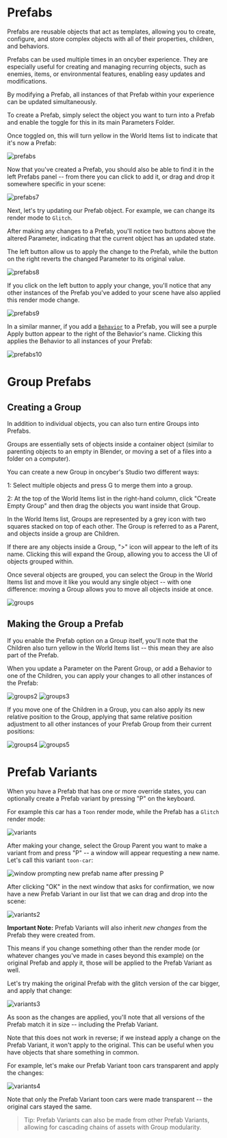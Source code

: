 # Prefabs


Prefabs are reusable objects that act as templates, allowing you to create, configure, and store complex objects with all of their properties, children, and behaviors.

Prefabs can be used multiple times in an oncyber experience. They are especially useful for creating and managing recurring objects, such as enemies, items, or environmental features, enabling easy updates and modifications.

By modifying a Prefab, all instances of that Prefab within your experience can be updated simultaneously.

To create a Prefab, simply select the object you want to turn into a Prefab and enable the toggle for this in its main Parameters Folder.

Once toggled on, this will turn yellow in the World Items list to indicate that it's now a Prefab:

![prefabs](../public/prefabs11.png)

Now that you've created a Prefab, you should also be able to find it in the left Prefabs panel -- from there you can click to add it, or drag and drop it somewhere specific in your scene:

![prefabs7](../public/prefabs7.png)

Next, let's try updating our Prefab object. For example, we can change its render mode to `Glitch`.

After making any changes to a Prefab, you'll notice two buttons above the altered Parameter, indicating that the current object has an updated state.

The left button allow us to apply the change to the Prefab, while the button on the right reverts the changed Parameter to its original value.

![prefabs8](../public/prefabs8.png)

If you click on the left button to apply your change, you'll notice that any other instances of the Prefab you've added to your scene have also applied this render mode change.

![prefabs9](../public/prefabs9.png)

In a similar manner, if you add a [`Behavior`](./behaviors.mdx) to a Prefab, you will see a purple Apply button appear to the right of the Behavior's name. Clicking this applies the Behavior to all instances of your Prefab:

![prefabs10](../public/prefabs10.png)

# Group Prefabs

## Creating a Group

In addition to individual objects, you can also turn entire Groups into Prefabs.

Groups are essentially sets of objects inside a container object (similar to parenting objects to an empty in Blender, or moving a set of a files into a folder on a computer).

You can create a new Group in oncyber's Studio two different ways:

1: Select multiple objects and press G to merge them into a group.

2: At the top of the World Items list in the right-hand column, click "Create Empty Group" and then drag the objects you want inside that Group.

In the World Items list, Groups are represented by a grey icon with two squares stacked on top of each other. The Group is referred to as a Parent, and objects inside a group are Children.

If there are any objects inside a Group, ">" icon will appear to the left of its name. Clicking this will expand the Group, allowing you to access the UI of objects grouped within.

Once several objects are grouped, you can select the Group in the World Items list and move it like you would any single object -- with one difference: moving a Group allows you to move all objects inside at once.

![groups](../public/groups.png)

## Making the Group a Prefab

If you enable the Prefab option on a Group itself, you'll note that the Children also turn yellow in the World Items list -- this mean they are also part of the Prefab.

When you update a Parameter on the Parent Group, or add a Behavior to one of the Children, you can apply your changes to all other instances of the Prefab:

![groups2](../public/groups2.png)
![groups3](../public/groups3.png)

If you move one of the Children in a Group, you can also apply its new relative position to the Group, applying that same relative position adjustment to all other instances of your Prefab Group from their current positions:

![groups4](../public/groups4.png)
![groups5](../public/groups5.png)

# Prefab Variants

When you have a Prefab that has one or more override states, you can optionally create a Prefab variant by pressing "P" on the keyboard.

For example this car has a `Toon` render mode, while the Prefab has a `Glitch` render mode:

![variants](../public/variants.png)

After making your change, select the Group Parent you want to make a variant from and press "P" -- a window will appear requesting a new name. Let's call this variant `toon-car`:

![window prompting new prefab name after pressing P](../public/prefabvariantname.png)

After clicking "OK" in the next window that asks for confirmation, we now have a new Prefab Variant in our list that we can drag and drop into the scene:

![variants2](../public/variants2.png)

**Important Note:** Prefab Variants will also inherit _new changes_ from the Prefab they were created from.

This means if you change something other than the render mode (or whatever changes you've made in cases beyond this example) on the original Prefab and apply it, those will be applied to the Prefab Variant as well.

Let's try making the original Prefab with the glitch version of the car bigger, and apply that change:

![variants3](../public/variants3.png)

As soon as the changes are applied, you'll note that all versions of the Prefab match it in size -- including the Prefab Variant.

Note that this does not work in reverse; if we instead apply a change on the Prefab Variant, it won't apply to the original. This can be useful when you have objects that share something in common.

For example, let's make our Prefab Variant toon cars transparent and apply the changes:

![variants4](../public/variants4.png)

Note that only the Prefab Variant toon cars were made transparent -- the original cars stayed the same.

> Tip: Prefab Variants can also be made from other Prefab Variants, allowing for cascading chains of assets with Group modularity.
